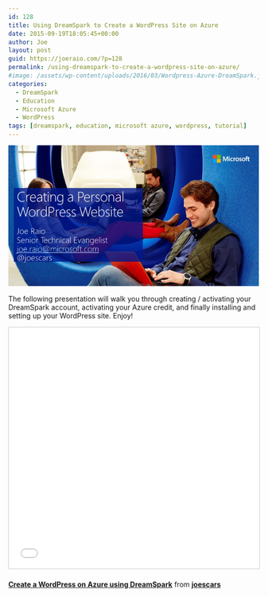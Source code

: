 ```yaml
---
id: 128
title: Using DreamSpark to Create a WordPress Site on Azure
date: 2015-09-19T18:05:45+00:00
author: Joe
layout: post
guid: https://joeraio.com/?p=128
permalink: /using-dreamspark-to-create-a-wordpress-site-on-azure/
#image: /assets/wp-content/uploads/2016/03/Wordpress-Azure-DreamSpark.jpg
categories:
  - DreamSpark
  - Education
  - Microsoft Azure
  - WordPress
tags: [dreamspark, education, microsoft azure, wordpress, tutorial]
---
```

![Using DreamSpark to Create a WordPress Site on Azure](/assets/wp-content/uploads/2016/03/Wordpress-Azure-DreamSpark.jpg)

The following presentation will walk you through creating / activating your DreamSpark account, activating your Azure credit, and finally installing and setting up your WordPress site. Enjoy!

<iframe src="//www.slideshare.net/slideshow/embed_code/key/yfkr6w71CGdzJz" width="595" height="485" frameborder="0" marginwidth="0" marginheight="0" scrolling="no" style="border:1px solid #CCC; border-width:1px; margin-bottom:5px; max-width: 100%;" allowfullscreen> </iframe>

**[Create a WordPress on Azure using DreamSpark](//www.slideshare.net/joescars/create-a-wordpress-on-azure-using-dreamspark)** from **[joescars](//www.slideshare.net/joescars)**

